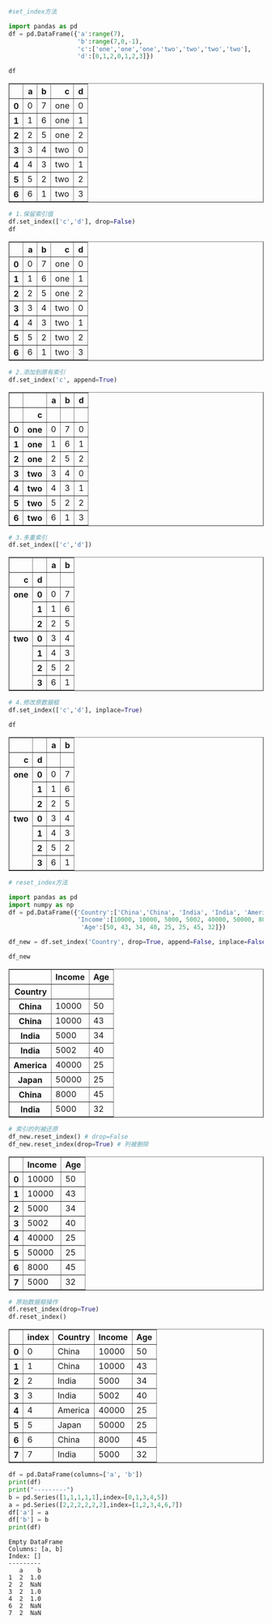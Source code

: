 ```python
#set_index方法
```


```python
import pandas as pd
df = pd.DataFrame({'a':range(7),
                   'b':range(7,0,-1),
                   'c':['one','one','one','two','two','two','two'],
                   'd':[0,1,2,0,1,2,3]})
```


```python
df
```




<div>
<style scoped>
    .dataframe tbody tr th:only-of-type {
        vertical-align: middle;
    }

    .dataframe tbody tr th {
        vertical-align: top;
    }

    .dataframe thead th {
        text-align: right;
    }
</style>
<table border="1" class="dataframe">
  <thead>
    <tr style="text-align: right;">
      <th></th>
      <th>a</th>
      <th>b</th>
      <th>c</th>
      <th>d</th>
    </tr>
  </thead>
  <tbody>
    <tr>
      <th>0</th>
      <td>0</td>
      <td>7</td>
      <td>one</td>
      <td>0</td>
    </tr>
    <tr>
      <th>1</th>
      <td>1</td>
      <td>6</td>
      <td>one</td>
      <td>1</td>
    </tr>
    <tr>
      <th>2</th>
      <td>2</td>
      <td>5</td>
      <td>one</td>
      <td>2</td>
    </tr>
    <tr>
      <th>3</th>
      <td>3</td>
      <td>4</td>
      <td>two</td>
      <td>0</td>
    </tr>
    <tr>
      <th>4</th>
      <td>4</td>
      <td>3</td>
      <td>two</td>
      <td>1</td>
    </tr>
    <tr>
      <th>5</th>
      <td>5</td>
      <td>2</td>
      <td>two</td>
      <td>2</td>
    </tr>
    <tr>
      <th>6</th>
      <td>6</td>
      <td>1</td>
      <td>two</td>
      <td>3</td>
    </tr>
  </tbody>
</table>
</div>




```python
# 1.保留索引值
df.set_index(['c','d'], drop=False) 
df
```




<div>
<style scoped>
    .dataframe tbody tr th:only-of-type {
        vertical-align: middle;
    }

    .dataframe tbody tr th {
        vertical-align: top;
    }

    .dataframe thead th {
        text-align: right;
    }
</style>
<table border="1" class="dataframe">
  <thead>
    <tr style="text-align: right;">
      <th></th>
      <th>a</th>
      <th>b</th>
      <th>c</th>
      <th>d</th>
    </tr>
  </thead>
  <tbody>
    <tr>
      <th>0</th>
      <td>0</td>
      <td>7</td>
      <td>one</td>
      <td>0</td>
    </tr>
    <tr>
      <th>1</th>
      <td>1</td>
      <td>6</td>
      <td>one</td>
      <td>1</td>
    </tr>
    <tr>
      <th>2</th>
      <td>2</td>
      <td>5</td>
      <td>one</td>
      <td>2</td>
    </tr>
    <tr>
      <th>3</th>
      <td>3</td>
      <td>4</td>
      <td>two</td>
      <td>0</td>
    </tr>
    <tr>
      <th>4</th>
      <td>4</td>
      <td>3</td>
      <td>two</td>
      <td>1</td>
    </tr>
    <tr>
      <th>5</th>
      <td>5</td>
      <td>2</td>
      <td>two</td>
      <td>2</td>
    </tr>
    <tr>
      <th>6</th>
      <td>6</td>
      <td>1</td>
      <td>two</td>
      <td>3</td>
    </tr>
  </tbody>
</table>
</div>




```python
# 2.添加到原有索引
df.set_index('c', append=True)
```




<div>
<style scoped>
    .dataframe tbody tr th:only-of-type {
        vertical-align: middle;
    }

    .dataframe tbody tr th {
        vertical-align: top;
    }

    .dataframe thead th {
        text-align: right;
    }
</style>
<table border="1" class="dataframe">
  <thead>
    <tr style="text-align: right;">
      <th></th>
      <th></th>
      <th>a</th>
      <th>b</th>
      <th>d</th>
    </tr>
    <tr>
      <th></th>
      <th>c</th>
      <th></th>
      <th></th>
      <th></th>
    </tr>
  </thead>
  <tbody>
    <tr>
      <th>0</th>
      <th>one</th>
      <td>0</td>
      <td>7</td>
      <td>0</td>
    </tr>
    <tr>
      <th>1</th>
      <th>one</th>
      <td>1</td>
      <td>6</td>
      <td>1</td>
    </tr>
    <tr>
      <th>2</th>
      <th>one</th>
      <td>2</td>
      <td>5</td>
      <td>2</td>
    </tr>
    <tr>
      <th>3</th>
      <th>two</th>
      <td>3</td>
      <td>4</td>
      <td>0</td>
    </tr>
    <tr>
      <th>4</th>
      <th>two</th>
      <td>4</td>
      <td>3</td>
      <td>1</td>
    </tr>
    <tr>
      <th>5</th>
      <th>two</th>
      <td>5</td>
      <td>2</td>
      <td>2</td>
    </tr>
    <tr>
      <th>6</th>
      <th>two</th>
      <td>6</td>
      <td>1</td>
      <td>3</td>
    </tr>
  </tbody>
</table>
</div>




```python
# 3.多重索引
df.set_index(['c','d'])
```




<div>
<style scoped>
    .dataframe tbody tr th:only-of-type {
        vertical-align: middle;
    }

    .dataframe tbody tr th {
        vertical-align: top;
    }

    .dataframe thead th {
        text-align: right;
    }
</style>
<table border="1" class="dataframe">
  <thead>
    <tr style="text-align: right;">
      <th></th>
      <th></th>
      <th>a</th>
      <th>b</th>
    </tr>
    <tr>
      <th>c</th>
      <th>d</th>
      <th></th>
      <th></th>
    </tr>
  </thead>
  <tbody>
    <tr>
      <th rowspan="3" valign="top">one</th>
      <th>0</th>
      <td>0</td>
      <td>7</td>
    </tr>
    <tr>
      <th>1</th>
      <td>1</td>
      <td>6</td>
    </tr>
    <tr>
      <th>2</th>
      <td>2</td>
      <td>5</td>
    </tr>
    <tr>
      <th rowspan="4" valign="top">two</th>
      <th>0</th>
      <td>3</td>
      <td>4</td>
    </tr>
    <tr>
      <th>1</th>
      <td>4</td>
      <td>3</td>
    </tr>
    <tr>
      <th>2</th>
      <td>5</td>
      <td>2</td>
    </tr>
    <tr>
      <th>3</th>
      <td>6</td>
      <td>1</td>
    </tr>
  </tbody>
</table>
</div>




```python
# 4.修改原数据框
df.set_index(['c','d'], inplace=True)
```


```python
df
```




<div>
<style scoped>
    .dataframe tbody tr th:only-of-type {
        vertical-align: middle;
    }

    .dataframe tbody tr th {
        vertical-align: top;
    }

    .dataframe thead th {
        text-align: right;
    }
</style>
<table border="1" class="dataframe">
  <thead>
    <tr style="text-align: right;">
      <th></th>
      <th></th>
      <th>a</th>
      <th>b</th>
    </tr>
    <tr>
      <th>c</th>
      <th>d</th>
      <th></th>
      <th></th>
    </tr>
  </thead>
  <tbody>
    <tr>
      <th rowspan="3" valign="top">one</th>
      <th>0</th>
      <td>0</td>
      <td>7</td>
    </tr>
    <tr>
      <th>1</th>
      <td>1</td>
      <td>6</td>
    </tr>
    <tr>
      <th>2</th>
      <td>2</td>
      <td>5</td>
    </tr>
    <tr>
      <th rowspan="4" valign="top">two</th>
      <th>0</th>
      <td>3</td>
      <td>4</td>
    </tr>
    <tr>
      <th>1</th>
      <td>4</td>
      <td>3</td>
    </tr>
    <tr>
      <th>2</th>
      <td>5</td>
      <td>2</td>
    </tr>
    <tr>
      <th>3</th>
      <td>6</td>
      <td>1</td>
    </tr>
  </tbody>
</table>
</div>




```python
# reset_index方法
```


```python
import pandas as pd
import numpy as np
df = pd.DataFrame({'Country':['China','China', 'India', 'India', 'America', 'Japan', 'China', 'India'], 
                   'Income':[10000, 10000, 5000, 5002, 40000, 50000, 8000, 5000], 
                    'Age':[50, 43, 34, 40, 25, 25, 45, 32]})

df_new = df.set_index('Country', drop=True, append=False, inplace=False)
```


```python
df_new
```




<div>
<style scoped>
    .dataframe tbody tr th:only-of-type {
        vertical-align: middle;
    }

    .dataframe tbody tr th {
        vertical-align: top;
    }

    .dataframe thead th {
        text-align: right;
    }
</style>
<table border="1" class="dataframe">
  <thead>
    <tr style="text-align: right;">
      <th></th>
      <th>Income</th>
      <th>Age</th>
    </tr>
    <tr>
      <th>Country</th>
      <th></th>
      <th></th>
    </tr>
  </thead>
  <tbody>
    <tr>
      <th>China</th>
      <td>10000</td>
      <td>50</td>
    </tr>
    <tr>
      <th>China</th>
      <td>10000</td>
      <td>43</td>
    </tr>
    <tr>
      <th>India</th>
      <td>5000</td>
      <td>34</td>
    </tr>
    <tr>
      <th>India</th>
      <td>5002</td>
      <td>40</td>
    </tr>
    <tr>
      <th>America</th>
      <td>40000</td>
      <td>25</td>
    </tr>
    <tr>
      <th>Japan</th>
      <td>50000</td>
      <td>25</td>
    </tr>
    <tr>
      <th>China</th>
      <td>8000</td>
      <td>45</td>
    </tr>
    <tr>
      <th>India</th>
      <td>5000</td>
      <td>32</td>
    </tr>
  </tbody>
</table>
</div>




```python
# 索引的列被还原
df_new.reset_index() # drop=False
df_new.reset_index(drop=True) # 列被删除
```




<div>
<style scoped>
    .dataframe tbody tr th:only-of-type {
        vertical-align: middle;
    }

    .dataframe tbody tr th {
        vertical-align: top;
    }

    .dataframe thead th {
        text-align: right;
    }
</style>
<table border="1" class="dataframe">
  <thead>
    <tr style="text-align: right;">
      <th></th>
      <th>Income</th>
      <th>Age</th>
    </tr>
  </thead>
  <tbody>
    <tr>
      <th>0</th>
      <td>10000</td>
      <td>50</td>
    </tr>
    <tr>
      <th>1</th>
      <td>10000</td>
      <td>43</td>
    </tr>
    <tr>
      <th>2</th>
      <td>5000</td>
      <td>34</td>
    </tr>
    <tr>
      <th>3</th>
      <td>5002</td>
      <td>40</td>
    </tr>
    <tr>
      <th>4</th>
      <td>40000</td>
      <td>25</td>
    </tr>
    <tr>
      <th>5</th>
      <td>50000</td>
      <td>25</td>
    </tr>
    <tr>
      <th>6</th>
      <td>8000</td>
      <td>45</td>
    </tr>
    <tr>
      <th>7</th>
      <td>5000</td>
      <td>32</td>
    </tr>
  </tbody>
</table>
</div>




```python
# 原始数据框操作
df.reset_index(drop=True)
df.reset_index()
```




<div>
<style scoped>
    .dataframe tbody tr th:only-of-type {
        vertical-align: middle;
    }

    .dataframe tbody tr th {
        vertical-align: top;
    }

    .dataframe thead th {
        text-align: right;
    }
</style>
<table border="1" class="dataframe">
  <thead>
    <tr style="text-align: right;">
      <th></th>
      <th>index</th>
      <th>Country</th>
      <th>Income</th>
      <th>Age</th>
    </tr>
  </thead>
  <tbody>
    <tr>
      <th>0</th>
      <td>0</td>
      <td>China</td>
      <td>10000</td>
      <td>50</td>
    </tr>
    <tr>
      <th>1</th>
      <td>1</td>
      <td>China</td>
      <td>10000</td>
      <td>43</td>
    </tr>
    <tr>
      <th>2</th>
      <td>2</td>
      <td>India</td>
      <td>5000</td>
      <td>34</td>
    </tr>
    <tr>
      <th>3</th>
      <td>3</td>
      <td>India</td>
      <td>5002</td>
      <td>40</td>
    </tr>
    <tr>
      <th>4</th>
      <td>4</td>
      <td>America</td>
      <td>40000</td>
      <td>25</td>
    </tr>
    <tr>
      <th>5</th>
      <td>5</td>
      <td>Japan</td>
      <td>50000</td>
      <td>25</td>
    </tr>
    <tr>
      <th>6</th>
      <td>6</td>
      <td>China</td>
      <td>8000</td>
      <td>45</td>
    </tr>
    <tr>
      <th>7</th>
      <td>7</td>
      <td>India</td>
      <td>5000</td>
      <td>32</td>
    </tr>
  </tbody>
</table>
</div>




```python
df = pd.DataFrame(columns=['a', 'b'])
print(df)
print("---------")
b = pd.Series([1,1,1,1,1],index=[0,1,3,4,5])
a = pd.Series([2,2,2,2,2,2],index=[1,2,3,4,6,7])
df['a'] = a
df['b'] = b
print(df)
```

    Empty DataFrame
    Columns: [a, b]
    Index: []
    ---------
       a    b
    1  2  1.0
    2  2  NaN
    3  2  1.0
    4  2  1.0
    6  2  NaN
    7  2  NaN



```python

```
